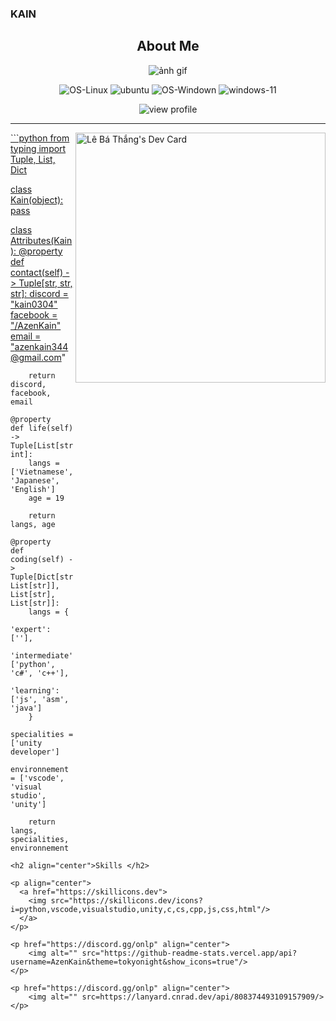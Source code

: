 ### KAIN

<!--
**AzenKain/AzenKain** is a ✨ _special_ ✨ repository because its `README.md` (this file) appears on your GitHub profile.

Here are some ideas to get you started:

- 🔭 I’m currently working on ...
- 🌱 I’m currently learning ...
- 👯 I’m looking to collaborate on ...
- 🤔 I’m looking for help with ...
- 💬 Ask me about ...
- 📫 How to reach me: ...
- 😄 Pronouns: ...
- ⚡ Fun fact: ...
-->


<!-- <p align="center">
    <img alt="" src=https://img.shields.io/github/stars/AzenKain?style=for-the-badge&?affiliations=OWNER%2CCOLLABORATOR />
    <img alt="" src=https://komarev.com/ghpvc/?username=AzenKain&style=for-the-badge />
</p> -->


<h2 align="center">About Me </h2>
<div align="center">
    <img src="https://media.giphy.com/media/mtmFB01G4rvFEHAsfI/giphy.gif" alt="ảnh gif">
</div>
<div align ="center">
    <p>
    <img src="https://img.shields.io/badge/Linux-FCC624?style=for-the-badge&logo=linux&logoColor=black" alt="OS-Linux">
    <img src="https://img.shields.io/badge/Ubuntu-E95420?style=for-the-badge&logo=ubuntu&logoColor=white" alt="ubuntu">
    <!-- </p>
    <p> -->
    <img src="https://img.shields.io/badge/Windows-0078D6?style=for-the-badge&logo=windows&logoColor=white" alt="OS-Windown">
    <img src="https://img.shields.io/badge/Windows_11-0078d4?style=for-the-badge&logo=windows-11&logoColor=white" alt="windows-11">
    </p>
</div>
<div align="center">
    <img src="https://komarev.com/ghpvc/?username=lebathang&color=blueviolet&style=flat&label=PROFILE+VIEWS"
        alt="view profile">
</div>
<hr width="100%">
<a href="https://app.daily.dev/lebathang"><img align="right"
        src="https://api.daily.dev/devcards/ee98497bac234fe4886bf7bd42098d69.png?r=etl" width="400"
        alt="Lê Bá Thắng's Dev Card" />
<div>
```python
from typing import Tuple, List, Dict

class Kain(object):
    pass


class Attributes(Kain):
    @property
    def contact(self) -> Tuple[str, str, str]:
        discord = "kain0304"
        facebook = "/AzenKain"
        email = "azenkain344@gmail.com"
        
        return discord, facebook, email

    @property
    def life(self) -> Tuple[List[str], int]:
        langs = ['Vietnamese', 'Japanese', 'English']
        age = 19

        return langs, age

    @property
    def coding(self) -> Tuple[Dict[str, List[str]], List[str], List[str]]:
        langs = {
            'expert': [''],
            'intermediate': ['python', 'c#', 'c++'],
            'learning': ['js', 'asm', 'java']
        }
        specialities = ['unity developer']
        environnement = ['vscode', 'visual studio', 'unity']

        return langs, specialities, environnement
```
<h2 align="center">Skills </h2>

<p align="center">
  <a href="https://skillicons.dev">
    <img src="https://skillicons.dev/icons?i=python,vscode,visualstudio,unity,c,cs,cpp,js,css,html"/>
  </a>
</p>

<p href="https://discord.gg/onlp" align="center">
    <img alt="" src="https://github-readme-stats.vercel.app/api?username=AzenKain&theme=tokyonight&show_icons=true"/>
</p>

<p href="https://discord.gg/onlp" align="center">
    <img alt="" src=https://lanyard.cnrad.dev/api/808374493109157909/>
</p>

